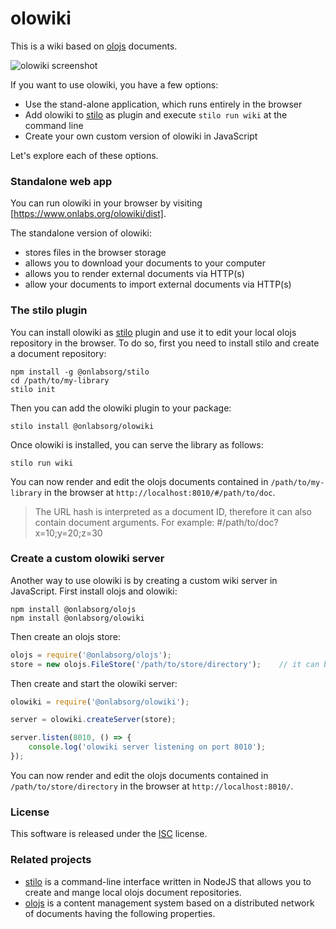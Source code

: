 # olowiki

This is a wiki based on [olojs] documents.

![olowiki screenshot](./docs/screenshot.png)

If you want to use olowiki, you have a few options:

* Use the stand-alone application, which runs entirely in the browser
* Add olowiki to [stilo] as plugin and execute `stilo run wiki` at the command line
* Create your own custom version of olowiki in JavaScript

Let's explore each of these options.

### Standalone web app
You can run olowiki in your browser by visiting [https://www.onlabs.org/olowiki/dist].

The standalone version of olowiki:
* stores files in the browser storage
* allows you to download your documents to your computer
* allows you to render external documents via HTTP(s)
* allow your documents to import external documents via HTTP(s)

### The stilo plugin
You can install olowiki as [stilo] plugin and use it to edit your local 
olojs repository in the browser. To do so, first you need to install stilo and 
create a document repository:

```
npm install -g @onlabsorg/stilo
cd /path/to/my-library
stilo init
```

Then you can add the olowiki plugin to your package:

```
stilo install @onlabsorg/olowiki
```

Once olowiki is installed, you can serve the library as follows:

```
stilo run wiki
```

You can now render and edit the olojs documents contained in `/path/to/my-library`
in the browser at `http://localhost:8010/#/path/to/doc`.

> The URL hash is interpreted as a document ID, therefore it can also contain
> document arguments. For example: #/path/to/doc?x=10;y=20;z=30


### Create a custom olowiki server
Another way to use olowiki is by creating a custom wiki server in JavaScript.
First install olojs and olowiki:

```
npm install @onlabsorg/olojs
npm install @onlabsorg/olowiki
```

Then create an olojs store:

```js
olojs = require('@onlabsorg/olojs');
store = new olojs.FileStore('/path/to/store/directory');    // it can be any store type, not just a FileStore
```

Then create and start the olowiki server:

```js
olowiki = require('@onlabsorg/olowiki');

server = olowiki.createServer(store);

server.listen(8010, () => {
    console.log('olowiki server listening on port 8010');
});
```

You can now render and edit the olojs documents contained in `/path/to/store/directory`
in the browser at `http://localhost:8010/`.


### License
This software is released under the [ISC](https://opensource.org/licenses/ISC) 
license.


### Related projects
* [stilo] is a command-line interface written in NodeJS that allows you to
  create and mange local olojs document repositories.
* [olojs] is a content management system based on a distributed network of 
  documents having the following properties.

[olojs]: https://github.com/onlabsorg/olojs/blob/master/README.md
[stilo]: https://github.com/onlabsorg/stilo/blob/main/README.md
